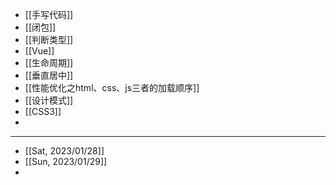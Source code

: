 - [[手写代码]]
- [[闭包]]
- [[判断类型]]
- [[Vue]]
- [[生命周期]]
- [[垂直居中]]
- [[性能优化之html、css、js三者的加载顺序]]
- [[设计模式]]
- [[CSS3]]
-
- ---
- [[Sat, 2023/01/28]]
- [[Sun, 2023/01/29]]
-